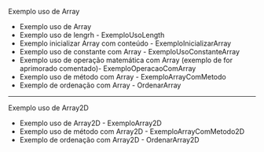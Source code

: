 Exemplo uso de Array

- Exemplo uso de Array 
- Exemplo uso de lengrh - ExemploUsoLength
- Exemplo inicializar Array com conteúdo - ExemploInicializarArray
- Exemplo uso de constante com Array - ExemploUsoConstanteArray
- Exemplo uso de operação matemática com Array (exemplo de for aprimorado comentado)- ExemploOperacaoComArray
- Exemplo uso de método com Array - ExemploArrayComMetodo
- Exemplo de ordenação com Array - OrdenarArray
 ----------------------------------------

Exemplo uso de Array2D 

- Exemplo uso de Array2D - ExemploArray2D
- Exemplo uso de método com Array2D - ExemploArrayComMetodo2D
- Exemplo de ordenação com Array2D - OrdenarArray2D
